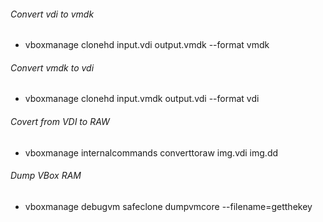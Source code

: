 ###### Convert vdi to vmdk
* vboxmanage clonehd input.vdi output.vmdk --format vmdk

###### Convert vmdk to vdi
* vboxmanage clonehd input.vmdk output.vdi --format vdi

###### Covert from VDI to RAW
* vboxmanage internalcommands converttoraw img.vdi img.dd

###### Dump VBox RAM
* vboxmanage debugvm safeclone dumpvmcore --filename=getthekey
